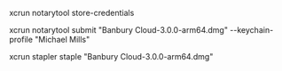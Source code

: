 xcrun notarytool store-credentials


xcrun notarytool submit "Banbury Cloud-3.0.0-arm64.dmg" --keychain-profile "Michael Mills"

xcrun stapler staple "Banbury Cloud-3.0.0-arm64.dmg"


